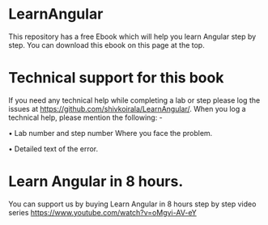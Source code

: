 # LearnAngular
This repository has a free Ebook which will help you learn Angular step by step. You can download this ebook on this page at the top.

# Technical support for this book

If you need any technical help while completing a lab or step please log the issues at https://github.com/shivkoirala/LearnAngular/. 
When you log a technical help, please mention the following: -

•	Lab number and step number Where you face the problem.

•	Detailed text of the error.

# Learn Angular in 8 hours.

You can support us by buying Learn Angular in 8 hours step by step video series https://www.youtube.com/watch?v=oMgvi-AV-eY 
